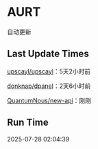# AURT

自动更新


## Last Update Times

[upscayl/upscayl](https://github.com/upscayl/upscayl)：5天2小时前

[donknap/dpanel](https://github.com/donknap/dpanel)：2天6小时前

[QuantumNous/new-api](https://github.com/QuantumNous/new-api)：刚刚


## Run Time
2025-07-28 02:04:39
